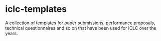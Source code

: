 # iclc-templates

A collection of templates for paper submissions, performance proposals, technical questionnaires and so on
that have been used for ICLC over the years.

